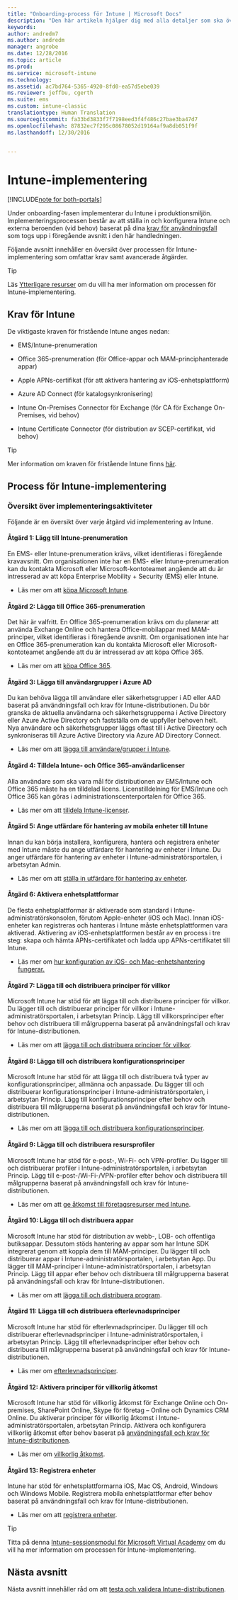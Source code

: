 ```yaml
---
title: "Onboarding-process för Intune | Microsoft Docs"
description: "Den här artikeln hjälper dig med alla detaljer som ska övervägas vid onboarding av Intune-molnlösningen i miljön."
keywords: 
author: andredm7
ms.author: andredm
manager: angrobe
ms.date: 12/28/2016
ms.topic: article
ms.prod: 
ms.service: microsoft-intune
ms.technology: 
ms.assetid: ac7bd764-5365-4920-8fd0-ea57d5ebe039
ms.reviewer: jeffbu, cgerth
ms.suite: ems
ms.custom: intune-classic
translationtype: Human Translation
ms.sourcegitcommit: fa33bd3833f7f7198eed3f4f486c27bae3ba47d7
ms.openlocfilehash: 87832ec7f295c08678052d19164af9a8db051f9f
ms.lasthandoff: 12/30/2016


---
```


# <a name="intune-implementation"></a>Intune-implementering

[!INCLUDE[note for both-portals](../includes/note-for-both-portals.md)]

Under onboarding-fasen implementerar du Intune i produktionsmiljön. Implementeringsprocessen består av att ställa in och konfigurera Intune och externa beroenden (vid behov) baserat på dina [krav för användningsfall](section-3-determine-use-case-requirements.md) som togs upp i föregående avsnitt i den här handledningen.

Följande avsnitt innehåller en översikt över processen för Intune-implementering som omfattar krav samt avancerade åtgärder.

>[!TIP]
> Läs [Ytterligare resurser](additional-resources.md) om du vill ha mer information om processen för Intune-implementering.

## <a name="intune-requirements"></a>Krav för Intune

De viktigaste kraven för fristående Intune anges nedan:

-   EMS/Intune-prenumeration

-   Office 365-prenumeration (för Office-appar och MAM-principhanterade appar)

-   Apple APNs-certifikat (för att aktivera hantering av iOS-enhetsplattform)

-   Azure AD Connect (för katalogsynkronisering)

-   Intune On-Premises Connector för Exchange (för CA för Exchange On-Premises, vid behov)

-   Intune Certificate Connector (för distribution av SCEP-certifikat, vid behov)

>[!TIP]
> Mer information om kraven för fristående Intune finns [här](https://docs.microsoft.com/intune/get-started/what-to-know-before-you-start-microsoft-intune).

## <a name="intune-implementation-process"></a>Process för Intune-implementering

### <a name="overview-of-implementation-tasks"></a>Översikt över implementeringsaktiviteter

Följande är en översikt över varje åtgärd vid implementering av Intune.

#### <a name="task-1-add-intune-subscription"></a>Åtgärd 1: Lägg till Intune-prenumeration

En EMS- eller Intune-prenumeration krävs, vilket identifieras i föregående kravavsnitt. Om organisationen inte har en EMS- eller Intune-prenumeration kan du kontakta Microsoft eller Microsoft-kontoteamet angående att du är intresserad av att köpa Enterprise Mobility + Security (EMS) eller Intune.

-   Läs mer om att [köpa Microsoft Intune](https://www.microsoft.com/en-us/cloud-platform/microsoft-intune-pricing).

#### <a name="task-2-add-office-365-subscription"></a>Åtgärd 2: Lägga till Office 365-prenumeration

Det här är valfritt. En Office 365-prenumeration krävs om du planerar att använda Exchange Online och hantera Office-mobilappar med MAM-principer, vilket identifieras i föregående avsnitt. Om organisationen inte har en Office 365-prenumeration kan du kontakta Microsoft eller Microsoft-kontoteamet angående att du är intresserad av att köpa Office 365.

-   Läs mer om att [köpa Office 365](https://products.office.com/business/compare-office-365-for-business-plans).

#### <a name="task-3-add-users-groups-in-azure-ad"></a>Åtgärd 3: Lägga till användargrupper i Azure AD

Du kan behöva lägga till användare eller säkerhetsgrupper i AD eller AAD baserat på användningsfall och krav för Intune-distributionen. Du bör granska de aktuella användarna och säkerhetsgrupperna i Active Directory eller Azure Active Directory och fastställa om de uppfyller behoven helt. Nya användare och säkerhetsgrupper läggs oftast till i Active Directory och synkroniseras till Azure Active Directory via Azure AD Directory Connect.

-   Läs mer om att [lägga till användare/grupper i Intune](https://docs.microsoft.com/intune/get-started/start-with-a-paid-subscription-to-microsoft-intune-step-3).

#### <a name="task-4-assign-intune-and-office-365-user-licenses"></a>Åtgärd 4: Tilldela Intune- och Office 365-användarlicenser

Alla användare som ska vara mål för distributionen av EMS/Intune och Office 365 måste ha en tilldelad licens. Licenstilldelning för EMS/Intune och Office 365 kan göras i administrationscenterportalen för Office 365.

-   Läs mer om att [tilldela Intune-licenser](https://docs.microsoft.com/intune/get-started/start-with-a-paid-subscription-to-microsoft-intune-step-4).

#### <a name="task-5-set-mobile-device-management-authority-to-intune"></a>Åtgärd 5: Ange utfärdare för hantering av mobila enheter till Intune

Innan du kan börja installera, konfigurera, hantera och registrera enheter med Intune måste du ange utfärdare för hantering av enheter i Intune. Du anger utfärdare för hantering av enheter i Intune-administratörsportalen, i arbetsytan Admin.

-   Läs mer om att [ställa in utfärdare för hantering av enheter](https://docs.microsoft.com/intune/deploy-use/prerequisites-for-enrollment#step-2-set-mdm-authority).

#### <a name="task-6-enable-device-platforms"></a>Åtgärd 6: Aktivera enhetsplattformar

De flesta enhetsplattformar är aktiverade som standard i Intune-administratörskonsolen, förutom Apple-enheter (iOS och Mac). Innan iOS-enheter kan registreras och hanteras i Intune måste enhetsplattformen vara aktiverad. Aktivering av iOS-enhetsplattformen består av en process i tre steg: skapa och hämta APNs-certifikatet och ladda upp APNs-certifikatet till Intune.

-   Läs mer om [hur konfiguration av iOS- och Mac-enhetshantering fungerar.](https://docs.microsoft.com/intune/deploy-use/set-up-ios-and-mac-management-with-microsoft-intune)

#### <a name="task-7-add-and-deploy-terms-and-conditions-policies"></a>Åtgärd 7: Lägga till och distribuera principer för villkor

Microsoft Intune har stöd för att lägga till och distribuera principer för villkor. Du lägger till och distribuerar principer för villkor i Intune-administratörsportalen, i arbetsytan Princip. Lägg till villkorsprinciper efter behov och distribuera till målgrupperna baserat på användningsfall och krav för Intune-distributionen.

-   Läs mer om att [lägga till och distribuera principer för villkor](https://docs.microsoft.com/intune/deploy-use/terms-and-condition-policy-settings-in-microsoft-intune).

#### <a name="task-8-add-and-deploy-configuration-policies"></a>Åtgärd 8: Lägga till och distribuera konfigurationsprinciper

Microsoft Intune har stöd för att lägga till och distribuera två typer av konfigurationsprinciper, allmänna och anpassade. Du lägger till och distribuerar konfigurationsprinciper i Intune-administratörsportalen, i arbetsytan Princip. Lägg till konfigurationsprinciper efter behov och distribuera till målgrupperna baserat på användningsfall och krav för Intune-distributionen.

-   Läs mer om att [lägga till och distribuera konfigurationsprinciper](https://docs.microsoft.com/intune/deploy-use/manage-settings-and-features-on-your-devices-with-microsoft-intune-policies).

#### <a name="task-9-add-and-deploy-resource-profiles"></a>Åtgärd 9: Lägga till och distribuera resursprofiler

Microsoft Intune har stöd för e-post-, Wi-Fi- och VPN-profiler. Du lägger till och distribuerar profiler i Intune-administratörsportalen, i arbetsytan Princip. Lägg till e-post-/Wi-Fi-/VPN-profiler efter behov och distribuera till målgrupperna baserat på användningsfall och krav för Intune-distributionen.

-   Läs mer om att [ge åtkomst till företagsresurser med Intune](https://docs.microsoft.com/intune/deploy-use/enable-access-to-company-resources-with-microsoft-intune).

#### <a name="task-10-add-and-deploy-apps"></a>Åtgärd 10: Lägga till och distribuera appar

Microsoft Intune har stöd för distribution av webb-, LOB- och offentliga butiksappar. Dessutom stöds hantering av appar som har Intune SDK integrerat genom att koppla dem till MAM-principer. Du lägger till och distribuerar appar i Intune-administratörsportalen, i arbetsytan App. Du lägger till MAM-principer i Intune-administratörsportalen, i arbetsytan Princip. Lägg till appar efter behov och distribuera till målgrupperna baserat på användningsfall och krav för Intune-distributionen.

-   Läs mer om att [lägga till och distribuera program](https://docs.microsoft.com/en-us/intune/deploy-use/deploy-apps).

#### <a name="task-11-add-and-deploy-compliance-policies"></a>Åtgärd 11: Lägga till och distribuera efterlevnadsprinciper

Microsoft Intune har stöd för efterlevnadsprinciper. Du lägger till och distribuerar efterlevnadsprinciper i Intune-administratörsportalen, i arbetsytan Princip. Lägg till efterlevnadsprinciper efter behov och distribuera till målgrupperna baserat på användningsfall och krav för Intune-distributionen.

-   Läs mer om [efterlevnadsprinciper](https://docs.microsoft.com/intune/deploy-use/introduction-to-device-compliance-policies-in-microsoft-intune).

#### <a name="task-12-enable-conditional-access-policies"></a>Åtgärd 12: Aktivera principer för villkorlig åtkomst

Microsoft Intune har stöd för villkorlig åtkomst för Exchange Online och On-premises, SharePoint Online, Skype för företag – Online och Dynamics CRM Online. Du aktiverar principer för villkorlig åtkomst i Intune-administratörsportalen, arbetsytan Princip. Aktivera och konfigurera villkorlig åtkomst efter behov baserat på [användningsfall och krav för Intune-distributionen](section-3-determine-use-case-requirements.md).

-   Läs mer om [villkorlig åtkomst](https://docs.microsoft.com/intune/deploy-use/restrict-access-to-email-and-o365-services-with-microsoft-intune).

#### <a name="task-13-enroll-devices"></a>Åtgärd 13: Registrera enheter

Intune har stöd för enhetsplattformarna iOS, Mac OS, Android, Windows och Windows Mobile. Registrera mobila enhetsplattformar efter behov baserat på användningsfall och krav för Intune-distributionen.

-   Läs mer om att [registrera enheter](https://docs.microsoft.com/intune/deploy-use/enroll-devices-in-microsoft-intune).

>[!TIP]
> Titta på denna [Intune-sessionsmodul för Microsoft Virtual Academy](https://mva.microsoft.com/training-courses/deploying-microsoft-enterprise-mobility-suite-16408?l=PPWNoZxvD_1404778676) om du vill ha mer information om processen för Intune-implementering.

## <a name="next-section"></a>Nästa avsnitt

Nästa avsnitt innehåller råd om att [testa och validera Intune-distributionen](section-9-test-and-validation.md).

